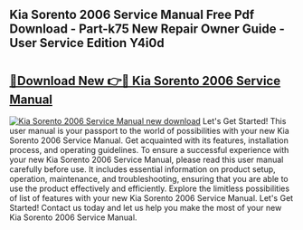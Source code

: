 ## Kia Sorento 2006 Service Manual Free Pdf Download - Part-k75 New Repair Owner Guide - User Service Edition Y4i0d

# <h2><a href="http://bc1679.oget.top/?id=Kia+Sorento+2006+Service+Manual">🔗Download New 👉🔴 Kia Sorento 2006 Service Manual</a></h2>

[![Kia Sorento 2006 Service Manual new download](https://i.imgur.com/5g1atiW.png)](http://bc1679.oget.top/?id=Kia+Sorento+2006+Service+Manual)
Let's Get Started! This user manual is your passport to the world of possibilities with your new Kia Sorento 2006 Service Manual. Get acquainted with its features, installation process, and operating guidelines. To ensure a successful experience with your new Kia Sorento 2006 Service Manual, please read this user manual carefully before use. It includes essential information on product setup, operation, maintenance, and troubleshooting, ensuring that you are able to use the product effectively and efficiently. Explore the limitless possibilities of list of features with your new Kia Sorento 2006 Service Manual. Let's Get Started! Contact us today and let us help you make the most of your new Kia Sorento 2006 Service Manual.
